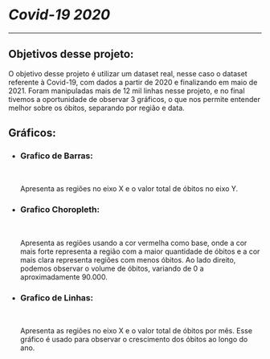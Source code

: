 <h1><em>Covid-19 2020</em></h1>
<hr/>
<h2>Objetivos desse projeto:</h2>
  <p>O objetivo desse projeto é utilizar um dataset real, nesse caso o dataset referente à Covid-19, com dados a partir de 2020 e finalizando em maio de 2021. Foram manipuladas mais de 12 mil linhas nesse projeto, e no final tivemos a oportunidade de observar 3 gráficos, o que nos permite entender melhor sobre os óbitos, separando por região e data.</p>
<h2>Gráficos:</h2>
  <ul>
    <li><h3>Grafico de Barras:</h3><br/>
      <p>Apresenta as regiões no eixo X e o valor total de óbitos no eixo Y.</p></li>
    <li><h3>Grafico Choropleth:</h3><br/>
      <p>Apresenta as regiões usando a cor vermelha como base, onde a cor mais forte representa a região com a maior quantidade de óbitos e a cor mais clara representa regiões com menos óbitos. Ao lado direito, podemos observar o volume de óbitos, variando de 0 a aproximadamente 90.000.</p></li>
    <li><h3>Grafico de Linhas:</h3><br/>
      <p>Apresenta as regiões no eixo X e o valor total de óbitos por mês. Esse gráfico é usado para observar o crescimento dos óbitos ao longo do ano.</p></li>
  </ul>
